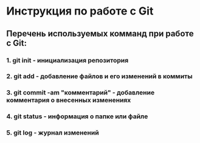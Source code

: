 # Инструкция по работе с Git

## Перечень используемых комманд при работе с Git:

### 1. **git init** - инициализация репозитория

### 2. **git add** - добавление файлов и его изменений в коммиты

### 3. **git commit -am "комментарий"** - добавление комментария о внесенных изменениях

### 4. **git status** - информация о папке или файле

### 5. **git log** - журнал изменений
